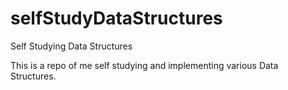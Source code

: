 # selfStudyDataStructures
Self Studying Data Structures

This is a repo of me self studying and implementing various Data Structures.
